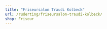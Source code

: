 ```yaml
---
title: "Friseursalon Traudi Kolbeck"
url: /ruderting/friseursalon-traudi-kolbeck/
shop: Friseur
---
```

